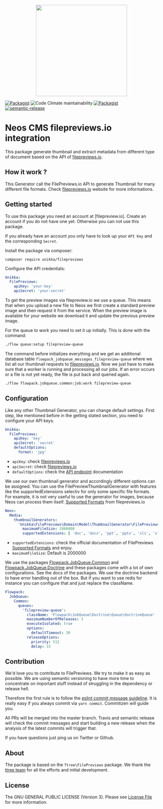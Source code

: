 <p align="center">
  <img src="https://cdn.jsdelivr.net/gh/unikka/unikka.de/src/assets/unikka_with_background.svg" width="300" />
</p>

[![Packagist](https://img.shields.io/packagist/l/unikka/filepreviews.svg?style=flat-square)](https://packagist.org/packages/unikka/filepreviews)
![Code Climate maintainability](https://img.shields.io/codeclimate/maintainability-percentage/Unikka/FilePreviews)
[![Packagist](https://img.shields.io/packagist/v/unikka/filepreviews.svg?style=flat-square)](https://packagist.org/packages/unikka/filepreviews)
[![semantic-release](https://img.shields.io/badge/%20%20%F0%9F%93%A6%F0%9F%9A%80-semantic--release-e10079.svg)](https://github.com/semantic-release/semantic-release)

# Neos CMS filepreviews.io integration

This package generate thumbnail and extract metadata from different type of document
based on the API of [filepreviews.io].

How it work ?
-------------

This Generator call the FilePreviews.io API to generate Thumbnail for many different file formats. Check [filepreviews.io]
website for more informations.

Getting started
-------------

To use this package you need an account at [filepreview.io]. Create an account if you do not have one yet. Otherwise you can not use this package.

If you already have an account you only have to look up your `API Key` and the corresponding `Secret`.

Install the package via composer:
```
composer require unikka/filepreviews
```

Configure the API credentials:
```yaml
Unikka:
  FilePreviews:
    apiKey: 'your-key'
    apiSecret: 'your-secret'
```

To get the preview images via filepreview.io we use a queue. This means that when you upload a new file to Neos we first create a standard preview image and then request it from the service.
When the preview image is available for your website we download it and update the previous preview image.

For the queue to work you need to set it up initially. This is done with the command:
```bash
./flow queue:setup filepreview-queue
```

The command before initializes everything and we get an additional database table `flowpack_jobqueue_messages_filepreview-queue` where we list all our thumbnail requests to [filepreviews.io].
Now we just have to make sure that a worker is running and processing all our jobs. If an error occurs or a file is not yet ready, the file is put back and queried again.
```bash
./flow flowpack.jobqueue.common:job:work filepreview-queue
```

Configuration
-------------

Like any other Thumbnail Generator, you can change default settings. First step, like mentioned before in the getting stated section, you need to configure your API keys.

```yaml
Unikka:
  FilePreviews:
    apiKey: 'key'
    apiSecret: 'secret'
    defaultOptions:
      format: 'jpg'
```

- ```apiKey```: check [filepreviews.io]
- ```apiSecret```: check [filepreviews.io]
- ```defaultOptions```: check the [API endpoint] documentation

We use our own thumbnail generator and accordingly different options can be assigned. You can use the FilePreviewThumbnailGenerator with features like the supportedExtensions selectiv for only some specific file formats. For example, it is not very useful to use the generator for images, because Neos can process them itself. [Supported Formats] from filepreviews.io

```yaml
Neos:
  Media:
    thumbnailGenerators:
      'Unikka\FilePreviews\Domain\Model\ThumbnailGenerator\FilePreviewsThumbnailGenerator':
        maximumFileSize: 2000000
        supportedExtensions: [ 'doc', 'docx', 'ppt', 'pptx', 'xls', 'xlxs', 'odt', 'ott', 'odp', 'txt', 'rtf', 'eps', 'psd', 'ai' ]
```

- ```supportedExtensions```: check the official documentation of FilePreviews [Supported Formats] and enjoy.
- ```maximumFileSize```: Default is 2000000

We use the packages [Flowpack.JobQueue.Common](https://github.com/Flowpack/jobqueue-common "Common queue package") and [Flowpack.JobQueue.Doctrine](https://github.com/Flowpack/jobqueue-doctrine "A job queue backend for the Flowpack.JobQueue.Common package")
and these packages come with a lot of own configurations. See the docs of the packages. We use the doctrine backend to have error handling out of the box. But if you want to use redis for instance you can configure that and just replace the className.

```yaml
Flowpack:
  JobQueue:
    Common:
      queues:
        'filepreview-queue':
          className: 'Flowpack\JobQueue\Doctrine\Queue\DoctrineQueue'
          maximumNumberOfReleases: 3
          executeIsolated: true
          options:
            defaultTimeout: 30
          releaseOptions:
            priority: 512
            delay: 15
```



## Contribution

We'd love you to contribute to FilePreviews. We try to make it as easy as possible.
We are using semantic versioning to have more time to concentrate on important stuff
instead of struggling in the dependency or release hell.

Therefore the first rule is to follow the [eslint commit message guideline](https://github.com/conventional-changelog-archived-repos/conventional-changelog-eslint/blob/master/convention.md).
It is really easy if you always commit via `yarn commit`. Commitizen will guide you.

All PRs will be merged into the master branch. Travis and semantic release will check the commit messages and start
building a new release when the analysis of the latest commits will trigger that.

If you have questions just ping us on Twitter or Github.

## About

The package is based on the `Ttree\FilePreviews` package. We thank the [ttree team](https://ttree.ch) for
all the efforts and initial development.

## License
The GNU GENERAL PUBLIC LICENSE (Version 3). Please see [License File](LICENSE) for more information.


[filepreviews.io]: http://filepreviews.io/
[Supported Formats]: https://filepreviews.io/docs/features/
[API endpoint]: https://filepreviews.io/docs/endpoints/
